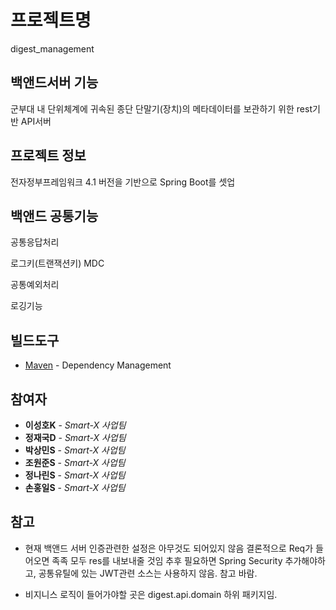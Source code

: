 # 프로젝트명
digest_management

## 백앤드서버 기능

군부대 내 단위체계에 귀속된 종단 단말기(장치)의 메타데이터를 보관하기 위한 rest기반 API서버

## 프로젝트 정보
전자정부프레임워크 4.1 버전을 기반으로 Spring Boot를 셋업

## 백앤드 공통기능

공통응답처리

로그키(트랜잭션키) MDC

공통예외처리

로깅기능

## 빌드도구

* [Maven](https://maven.apache.org/) - Dependency Management

## 참여자

* **이성호K** - *Smart-X 사업팀*
* **정재국D** - *Smart-X 사업팀*
* **박상민S** - *Smart-X 사업팀*
* **조원준S** - *Smart-X 사업팀*
* **정나린S** - *Smart-X 사업팀*
* **손홍일S** - *Smart-X 사업팀*

## 참고
 - 현재 백앤드 서버 인증관련한 설정은 아무것도 되어있지 않음
결론적으로 Req가 들어오면 족족 모두 res를 내보내줄 것임
추후 필요하면 Spring Security 추가해야하고, 
공통유틸에 있는 JWT관련 소스는 사용하지 않음. 
참고 바람.

 - 비지니스 로직이 들어가야할 곳은 digest.api.domain 하위 패키지임.
